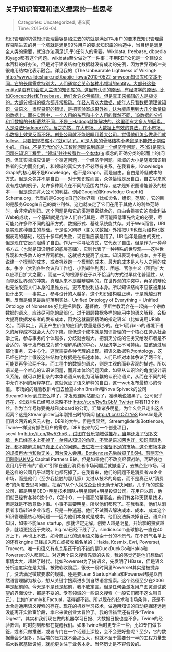 关于知识管理和语义搜索的一些思考
---
    
> Categories: Uncategorized, 语义网  
> Time: 2015-03-04
    
知识管理的坑做知识管理最容易陷进去的坑就是满足1%用户的要求做知识管理最容易陷进去的另一个坑就是满足99%用户的要求知识库的构造中，当目标是满足全人类的需要，就没办法满足(几乎)任何人的需要。Wikidata, freebase, dbpedia和yago都有这个问题。wikidata至少做对了一件事：不用RDF众包是一个建设文本百科的好办法，但是对于建设结构化数据就没有成功的先例，因为世界观的冲突很难用结构化表示融合。详见我的《The Unbearable Lightness of Wiking》http://www.slideshare.net/baojie_iowa/2010-0522-smwcon知识库和文本不同，它的长尾需求特别大，人们通常会关心各种小领域的entity。大部分这些entity是没有机会进入主流的知识库的。这里有认识的原因，有经济学的原因。比如ConceptNet和Freebase，他们允许众包编辑，但是真正来编辑的人是极少的。大部分领域的概念都非常稀疏。年轻人喜欢大数据，成年人只看数据清理做知识，做语义，很容易犯的错误，是把实验室成果外推，认为能应用到大几个数量级的数据上。而在实践中，一个人用的东西和十个人用的截然不同，1G数据的分析和1T数据的分析截然不同，不是上Hadoop就能解决的。这里面有太多人的因素，人是没法Hadoop化的。反之亦然，在大市场、大数据上有效的算法，在小市场、小数据上效果反而不好。创业公司就不能眼睛盯着大公司，觉得他们怎么做我们就follow，只要把规模缩小了就可以了。可是大象的骨骼结构小老鼠是不能按比例缩小的。 自由…不是无代价的人工智能问题说到底是一个经济学问题，不(仅)是算法问题在知识工程里，“领域”往往被看作一个本体(ie 概念的正确分类的形而上的)问题。但其实领域应该是一个渠道问题，一个经济学问题。领域的大小是随着知识销售者的实力而变化的，和领域的真实大小不必然有关系。在我看来，Knowledge Graph的核心既不是Knowledge，也不是Graph，而是自由。自由是降低成本的方式。但是众包并不是自由——对于知识库而言，众包恰恰是反自由，自古以来就没有成功的例子。允许多种观点在不同的范围内共存，这才是知识图谱能普及的根本——但是这违背大公司的利益。例如Google的Knowledge Graph和Schema.org，代表的是Google自己的世界观（比如命名，组织，范畴），它的目的是服务Google自己的商业利益。这也就决定了它们在用于其他人的利益范畴时，会非常的别扭。这个问题是和它的渠道紧密结合的，自由会损害它的商业利益Web的成功，一个基础就是允许人们各行其是，尽可能降低事先约定的必要，尽可能允许多种不同的组织方式、数据形式、基础系统能共存。对于Web而言，URI是实现这种自由的基础。于是语义网界（含关联数据）外推把URI也做为结构化数据表现的基础，经历十多年的失败，现在看应该是错了。URI当年是自由的支柱，但是现在它反而阻碍了自由。作为一种寻址方式，它代表了自由。但是作为一种*命名*方式（也就是知识组织的底层基础），它则代表了一种特殊的世界观——这种世界观和大多数人的世界观抵触。这就极大提高了成本。知识表现中的成本，并不是说建一个模型的成本，或者机器跑一个模型的成本。最大的成本是人与人之间的成本。争吵（大到各种会议和工作组，小到邮件列表）、困惑、官僚主义（项目扩大以应项目扩大之需），而这一切的根源都在于以不恰当的方式过早优化普适性，从而导致世界观的冲突。真理从来不是越辩越明的。在世界观的冲突中，再多的辩论也无法改变人们本身的思维方式，更不用说利益本身。所以知识结构不应该被集体设计出来——事实上，参与设计的人越多，这个知识结构越正确，于是就越没有用。反而是偏见最后能落到实处。Unified Ontology of Everything = Unified Ontology of Nonsense 好比是把佛教、基督教、伊斯兰教混合在一起搞一个宗教     数据的语义，应该尽可能的局部化。过于照顾数据多样的应用中的语义解释，会极大提高数据发布者的发布成本，因为这就需要精确的指定语义（比如说用URI命名）。而事实上，真正产生价值的应用的数量是很少的。在1-1而非n-n的语境下语义的解释成本就会大大的下降。降低这个成本就是知识管理的一个核心任务从社会学上说，参与事务的个体越多，分歧就会越大。把消灭分歧的任务交给发布者是不合适的，等于发布者成为整个理解系统的中心，从经济学上不可持续。应该通过局部化事务，去中心化。这就需要各种代理的出现。把语义数据称为ontology，这已经在哲学上假设这些结构化数据是在描述本体。人们已经对本体争论了两千年，可能要再争论两千年。而工程中的数据的语义，则是主观的而非客观的描述。所以语义是一个唯心的认识论问题，而非本体论问题因此，如果从认识论的角度设计语义系统，就可以把复杂的本体论语义转化为可解耦的认识论语义，从而在不同的域中允许不同的解释存在。这就保证了语义解释的自由，这一web发布最核心的价值。 市场的的经验教训今日去检查John Breslin和Nova Spivack的公司StreamGlider到底怎么样了，才发现连网站都没了，准确地说被黑了。公司似乎还在，全球排名已经可以忽略不计 http://t.cn/Rw5zGbM Twitter 只有113个粉丝。作为当年号称要挑战Flipboard的公司，汇集诸多明星，为什么会只走出这点距离？这是Streamglider当年刚推出时的新闻 http://t.cn/zOZzYeS Breslin是我们语义网界的风云人物，DERI的大牛。但是很显然，Streamglider和Bottlenose, Twine一样没有抓住用户的需求。DERI出来的另一个创业项目，seevl.fm http://t.cn/Rw5Zhb6 ，试图在音乐领域做推荐，当年还发了很多文章，也已经基本上死掉了。单纯从知识的角度，不管是语义网也好，知识图谱也好，都不能解决用户真正关心的问题。去进攻一个准备不足的市场，这个市场本身的规模再大也和你无关，因为没人会用。Bottlenose先后融资了6.6M。前两天他们刚刚从KMG Capital Partners B轮。但是如果他们不改变经营战略，再砸钱也没用几乎所有的“语义”引擎在遇到消费者市场问题后就撤退了，去搞企业市场。可是这样的公司几乎过两年也都死掉了。在我看来，他们的问题不是消费者vs企业市场，而是他们（至少我接触的那几家）太过从技术的角度，而不是真正从“消费者”的角度去思考问题。把客户从个人换成企业也无助于解决问题。几乎所的这些公司，都是明星CEO+明星技术团队+明星顾问+明星投资公司。在用户以前，他们就已经有各种C这个O，C那个O，一个漂亮的董事会。他们有各种天顶星技术。但是就是不愿意做小事。小事不需要明星。所以他们都死了。在我看来，他们从消费者市场转进企业市场，只是一种逃避。他们不试图去解决成本、成本、成本这个知识管理最核心的问题——因为他们本身就是成本，他们没法解决掉自己。语义和知识，如果不能lean startup，那就注定无解。创始人越是明星，开始拿的投资越多，就越更接近于失败。Sig.ma已经下线了了。sindice.com全球排名一直在40万上下，再也上不去。如今商业化的通用语义搜索十分的不景气。在不景气名单上的还有kngine 已经加入阵亡或被收编名单的：Hakia, Kosmix, Evri, Powerset, Truevert。唯一和语义有点关系还干的不错的是DuckDuckGo和Hakia和Powerset的人都聊过。对这两个语义搜索先驱的失败，我的感觉还是他们想做的事情太大，超越了时代。比如Powerset为了搞语义，先发明了HBase，但是语义分析速度实在是太慢。被微软收购后，很长一段时间里Powerset其实是被抛弃了，没法满足微软要求的规模。还是要Lean StartupHakia和Powerset都是以自然语言理解为核心，想从关键字搜索进步到自然语言搜索。这个路径至少在2006年是超前的。今天是不是还是超前，我不敢定言。但是任何会激发用户图灵测试欲望的界面设计，都是不妥的。专有领域的一些语义搜索（一般它们都不这么叫自己），比如Yummly和Factual，活得都不错。所以现在的技术和市场条件，还是不太合适通用语义搜索的存在。现在的机器学习技术，做通用知识的自动挖掘还远远没能离开实验室阶段，拿它来做创业太冒险了。我的信箱里还有好多“Twine Digest”，其实和我们现在做的机器学习日报、大数据日报也差不多。Twine的经验教训，时时刻刻都都在提醒我们。如果Twine当时更专注一些，比如专门做书签，或者只做推送，或者专门在一个话题上深挖，会不会更好些呢？至少，它的数据量会少很多，对后端的压力就不会那么大，也就不至于需要分一半的工程力量去搞大数据基础设施，就能更关注于业务本身。当然历史是不容假设的。     
    